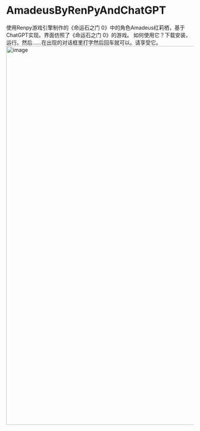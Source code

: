 # AmadeusByRenPyAndChatGPT
使用Renpy游戏引擎制作的《命运石之门 0》中的角色Amadeus红莉栖，基于ChatGPT实现。界面仿照了《命运石之门 0》的游戏。
如何使用它？下载安装，运行。然后......在出现的对话框里打字然后回车就可以。请享受它。
<img width="1018" alt="image" src="https://github.com/MCDFsteve/AmadeusByRenPyAndChatGPT/assets/71605531/8a4beae2-1612-4b76-af22-c7c1a40e41a7">
